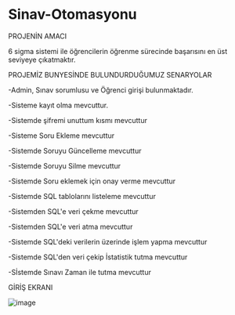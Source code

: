 # Sinav-Otomasyonu
PROJENİN AMACI

6 sigma sistemi ile öğrencilerin öğrenme sürecinde başarısını en üst seviyeye çıkatmaktır.

PROJEMİZ BUNYESİNDE BULUNDURDUĞUMUZ SENARYOLAR

-Admin, Sınav sorumlusu ve Öğrenci girişi bulunmaktadır.

-Sisteme kayıt olma mevcuttur.

-Sistemde şifremi unuttum kısmı mevcuttur

-Sisteme Soru Ekleme mevcuttur

-Sistemde Soruyu Güncelleme mevcuttur

-Sistemde Soruyu Silme mevcuttur

-Sistemde Soru eklemek için onay verme mevcuttur

-Sistemde SQL tablolarını listeleme mevcuttur

-Sistemden SQL'e veri çekme mevcuttur

-Sistemden SQL'e veri atma mevcuttur

-Sistemde SQL'deki verilerin üzerinde işlem yapma mevcuttur

-Sistemde SQL'den veri çekip İstatistik tutma mevcuttur

-Sİstemde Sınavı Zaman ile tutma mevcuttur

GİRİŞ EKRANI

![image](https://user-images.githubusercontent.com/74426348/169086556-98500b50-63b6-4a08-b41e-d00798f49d31.png)


